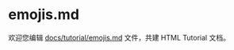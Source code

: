 emojis.md
===

欢迎您编辑 <a target="__blank" href="https://github.com/jaywcjlove/html-tutorial/blob/master/docs/tutorial/emojis.md">docs/tutorial/emojis.md</a> 文件，共建 HTML Tutorial 文档。
